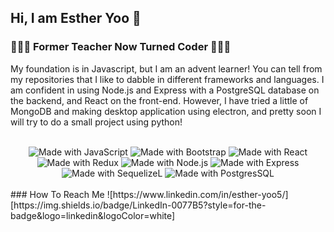 ## Hi, I am Esther Yoo 👋

###  👩🏻‍🏫 Former Teacher Now Turned Coder 👩🏻‍💻
My foundation is in Javascript, but I am an advent learner! You can tell from my repositories that I like to dabble in different frameworks and languages. I am confident in using Node.js and Express with a PostgreSQL database on the backend, and React on the front-end. However, I have tried a little of MongoDB and making desktop application using electron, and pretty soon I will try to do a small project using python!

<br />

<div align= "center">
        <img src='https://img.shields.io/badge/JavaScript-323330?style=for-the-badge&logo=javascript&logoColor=F7DF1E' alt='Made with JavaScript'/>
        <img src='https://img.shields.io/badge/Bootstrap-563D7C?style=for-the-badge&logo=bootstrap&logoColor=white' alt='Made with Bootstrap'/>
        <img src='https://img.shields.io/badge/React-20232A?style=for-the-badge&logo=react&logoColor=61DAFB' alt='Made with React'/>
        <img src='https://img.shields.io/badge/Redux-593D88?style=for-the-badge&logo=redux&logoColor=white' alt='Made with Redux'/>
        <img src='https://img.shields.io/badge/Node.js-339933?style=for-the-badge&logo=nodedotjs&logoColor=white' alt='Made with Node.js'/>
        <img src='https://img.shields.io/badge/Express.js-000000?style=for-the-badge&logo=express&logoColor=white' alt='Made with Express'/>
        <img src='https://img.shields.io/badge/Sequelize-52B0E7?style=for-the-badge&logo=Sequelize&logoColor=white' alt='Made with SequelizeL'/>
        <img src='https://img.shields.io/badge/PostgreSQL-316192?style=for-the-badge&logo=postgresql&logoColor=white' alt='Made with PostgresSQL'/>
  </div>

<br />
### How To Reach Me
![https://www.linkedin.com/in/esther-yoo5/][https://img.shields.io/badge/LinkedIn-0077B5?style=for-the-badge&logo=linkedin&logoColor=white]
